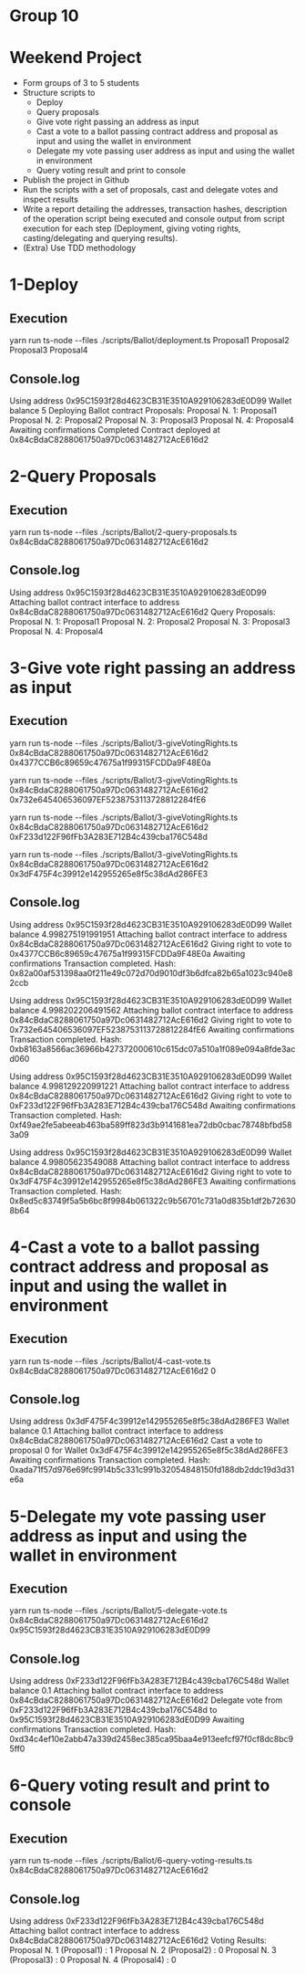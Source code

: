 # Group 10

# Weekend Project

- Form groups of 3 to 5 students
- Structure scripts to
  - Deploy
  - Query proposals
  - Give vote right passing an address as input
  - Cast a vote to a ballot passing contract address and proposal as input and using the wallet in environment
  - Delegate my vote passing user address as input and using the wallet in environment
  - Query voting result and print to console
- Publish the project in Github
- Run the scripts with a set of proposals, cast and delegate votes and inspect results
- Write a report detailing the addresses, transaction hashes, description of the operation script being executed and console output from script execution for each step (Deployment, giving voting rights, casting/delegating and querying results).
- (Extra) Use TDD methodology

# 1-Deploy

## Execution

yarn run ts-node --files ./scripts/Ballot/deployment.ts Proposal1 Proposal2 Proposal3 Proposal4

## Console.log

Using address 0x95C1593f28d4623CB31E3510A929106283dE0D99
Wallet balance 5
Deploying Ballot contract
Proposals:
Proposal N. 1: Proposal1
Proposal N. 2: Proposal2
Proposal N. 3: Proposal3
Proposal N. 4: Proposal4
Awaiting confirmations
Completed
Contract deployed at 0x84cBdaC8288061750a97Dc0631482712AcE616d2

# 2-Query Proposals

## Execution

yarn run ts-node --files ./scripts/Ballot/2-query-proposals.ts 0x84cBdaC8288061750a97Dc0631482712AcE616d2

## Console.log

Using address 0x95C1593f28d4623CB31E3510A929106283dE0D99
Attaching ballot contract interface to address 0x84cBdaC8288061750a97Dc0631482712AcE616d2
Query Proposals:
Proposal N. 1: Proposal1
Proposal N. 2: Proposal2
Proposal N. 3: Proposal3
Proposal N. 4: Proposal4

# 3-Give vote right passing an address as input

## Execution

yarn run ts-node --files ./scripts/Ballot/3-giveVotingRights.ts 0x84cBdaC8288061750a97Dc0631482712AcE616d2 0x4377CCB6c89659c47675a1f99315FCDDa9F48E0a

yarn run ts-node --files ./scripts/Ballot/3-giveVotingRights.ts 0x84cBdaC8288061750a97Dc0631482712AcE616d2 0x732e645406536097EF5238753113728812284fE6

yarn run ts-node --files ./scripts/Ballot/3-giveVotingRights.ts 0x84cBdaC8288061750a97Dc0631482712AcE616d2 0xF233d122F96fFb3A283E712B4c439cba176C548d

yarn run ts-node --files ./scripts/Ballot/3-giveVotingRights.ts 0x84cBdaC8288061750a97Dc0631482712AcE616d2 0x3dF475F4c39912e142955265e8f5c38dAd286FE3

## Console.log

Using address 0x95C1593f28d4623CB31E3510A929106283dE0D99
Wallet balance 4.998275191991951
Attaching ballot contract interface to address 0x84cBdaC8288061750a97Dc0631482712AcE616d2
Giving right to vote to 0x4377CCB6c89659c47675a1f99315FCDDa9F48E0a
Awaiting confirmations
Transaction completed. Hash: 0x82a00af531398aa0f211e49c072d70d9010df3b6dfca82b65a1023c940e82ccb

Using address 0x95C1593f28d4623CB31E3510A929106283dE0D99
Wallet balance 4.998202206491562
Attaching ballot contract interface to address 0x84cBdaC8288061750a97Dc0631482712AcE616d2
Giving right to vote to 0x732e645406536097EF5238753113728812284fE6
Awaiting confirmations
Transaction completed. Hash: 0xb8163a8566ac36966b427372000610c615dc07a510a1f089e094a8fde3acd060

Using address 0x95C1593f28d4623CB31E3510A929106283dE0D99
Wallet balance 4.998129220991221
Attaching ballot contract interface to address 0x84cBdaC8288061750a97Dc0631482712AcE616d2
Giving right to vote to 0xF233d122F96fFb3A283E712B4c439cba176C548d
Awaiting confirmations
Transaction completed. Hash: 0xf49ae2fe5abeeab463ba589ff823d3b9141681ea72db0cbac78748bfbd583a09

Using address 0x95C1593f28d4623CB31E3510A929106283dE0D99
Wallet balance 4.99805623549088
Attaching ballot contract interface to address 0x84cBdaC8288061750a97Dc0631482712AcE616d2
Giving right to vote to 0x3dF475F4c39912e142955265e8f5c38dAd286FE3
Awaiting confirmations
Transaction completed. Hash: 0x8ed5c83749f5a5b6bc8f9984b061322c9b56701c731a0d835b1df2b726308b64

# 4-Cast a vote to a ballot passing contract address and proposal as input and using the wallet in environment

## Execution

yarn run ts-node --files ./scripts/Ballot/4-cast-vote.ts 0x84cBdaC8288061750a97Dc0631482712AcE616d2 0

## Console.log

Using address 0x3dF475F4c39912e142955265e8f5c38dAd286FE3
Wallet balance 0.1
Attaching ballot contract interface to address 0x84cBdaC8288061750a97Dc0631482712AcE616d2
Cast a vote to proposal 0 for Wallet 0x3dF475F4c39912e142955265e8f5c38dAd286FE3
Awaiting confirmations
Transaction completed. Hash: 0xada71f57d976e69fc9914b5c331c991b32054848150fd188db2ddc19d3d31e6a

# 5-Delegate my vote passing user address as input and using the wallet in environment

## Execution

yarn run ts-node --files ./scripts/Ballot/5-delegate-vote.ts 0x84cBdaC8288061750a97Dc0631482712AcE616d2 0x95C1593f28d4623CB31E3510A929106283dE0D99

## Console.log

Using address 0xF233d122F96fFb3A283E712B4c439cba176C548d
Wallet balance 0.1
Attaching ballot contract interface to address 0x84cBdaC8288061750a97Dc0631482712AcE616d2
Delegate vote from 0xF233d122F96fFb3A283E712B4c439cba176C548d to 0x95C1593f28d4623CB31E3510A929106283dE0D99
Awaiting confirmations
Transaction completed. Hash: 0xd34c4ef10e2abb47a339d2458ec385ca95baa4e913eefcf97f0cf8dc8bc95ff0

# 6-Query voting result and print to console

## Execution

yarn run ts-node --files ./scripts/Ballot/6-query-voting-results.ts 0x84cBdaC8288061750a97Dc0631482712AcE616d2

## Console.log

Using address 0xF233d122F96fFb3A283E712B4c439cba176C548d
Attaching ballot contract interface to address 0x84cBdaC8288061750a97Dc0631482712AcE616d2
Voting Results:
Proposal N. 1 (Proposal1) : 1
Proposal N. 2 (Proposal2) : 0
Proposal N. 3 (Proposal3) : 0
Proposal N. 4 (Proposal4) : 0
